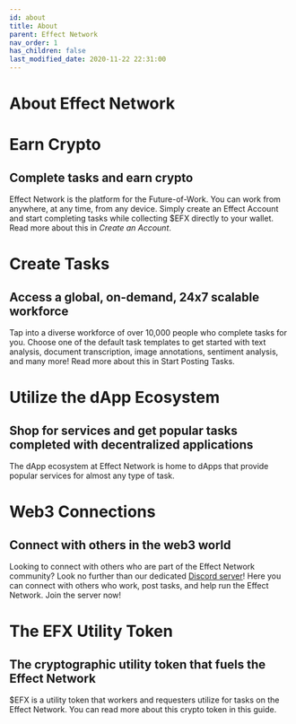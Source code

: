 ```yaml
---
id: about
title: About
parent: Effect Network
nav_order: 1
has_children: false
last_modified_date: 2020-11-22 22:31:00
---
```


# About Effect Network

# Earn Crypto

## Complete tasks and earn crypto

Effect Network is the platform for the Future-of-Work. You can work from anywhere, at any time, from any device. Simply create an Effect Account and start completing tasks while collecting $EFX directly to your wallet. Read more about this in *Create an Account*.

# Create Tasks

## Access a global, on-demand, 24x7 scalable workforce

Tap into a diverse workforce of over 10,000 people who complete tasks for you. Choose one of the default task templates to get started with text analysis, document transcription, image annotations, sentiment analysis, and many more! Read more about this in Start Posting Tasks.

# Utilize the dApp Ecosystem

## Shop for services and get popular tasks completed with decentralized applications

The dApp ecosystem at Effect Network is home to dApps that provide popular services for almost any type of task.

# Web3 Connections

## Connect with others in the web3 world

Looking to connect with others who are part of the Effect Network community? Look no further than our dedicated [Discord server](http://discord.gg/effectnetwork)! Here you can connect with others who work, post tasks, and help run the Effect Network. Join the server now!

# The EFX Utility Token

## The cryptographic utility token that fuels the Effect Network

$EFX is a utility token that workers and requesters utilize for tasks on the Effect Network. You can read more about this crypto token in this guide.
